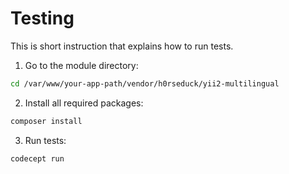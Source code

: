 Testing
============

This is short instruction that explains how to run tests.

1. Go to the module directory:

```bash
cd /var/www/your-app-path/vendor/h0rseduck/yii2-multilingual
```

2. Install all required packages:

```bash
composer install
```

3. Run tests:

```bash
codecept run
```
